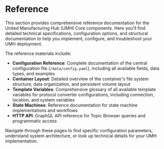 # Reference

This section provides comprehensive reference documentation for the United Manufacturing Hub (UMH) Core components. Here you'll find detailed technical specifications, configuration options, and structural documentation to help you implement, configure, and troubleshoot your UMH deployment.

The reference materials include:

- **Configuration Reference**: Complete documentation of the central configuration file (`/data/config.yaml`), including all available fields, data types, and examples
- **Container Layout**: Detailed overview of the container's file system structure, data organization, and persistent volume layout
- **Template Variables**: Comprehensive glossary of all available template variables for protocol converter configurations, including connection, location, and system variables
- **State Machines**: Reference documentation for state machine implementations and workflows
- **HTTP API**: GraphQL API reference for Topic Browser queries and programmatic access

Navigate through these pages to find specific configuration parameters, understand system architecture, or look up technical details for your UMH implementation.


